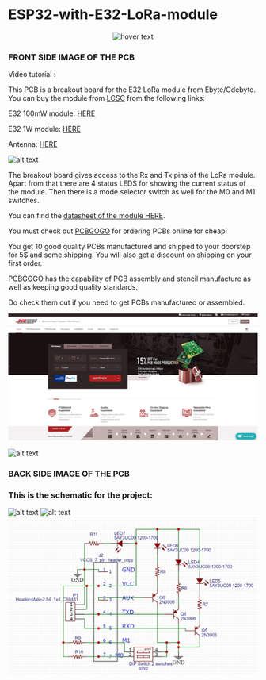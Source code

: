 # ESP32-with-E32-LoRa-module
<p align="center">
  <img src="https://github.com/akarsh98/ESP32-with-E32-LoRa-module/blob/master/images/E32_2_F.JPG?raw=true" title="hover text" rotate="90">
</p>


###                                              FRONT SIDE IMAGE OF THE PCB

Video tutorial : 

This PCB is a breakout board for the E32 LoRa module from Ebyte/Cdebyte.
You can buy the module from [LCSC](https://lcsc.com/) from the following links:

E32 100mW module: [HERE](https://bit.ly/2ZjbLo6)

E32 1W module: [HERE](https://bit.ly/2R4xxct)

Antenna: [HERE](https://bit.ly/2WBUk5A)

![alt text](https://github.com/akarsh98/ESP32-with-E32-LoRa-module/blob/master/images/e32.jpg?raw=true)

The breakout board gives access to the Rx and Tx pins of the LoRa module. Apart from that there are 4 status LEDS for showing the current status of the module. 
Then there is a mode selector switch as well for the M0 and M1 switches.

You can find the [datasheet of the module HERE](http://www.ebyte.com/en/downpdf.aspx?id=132).

You must check out [PCBGOGO](https://www.pcbgogo.com/y) for ordering PCBs online for cheap!

You get 10 good quality PCBs manufactured and shipped to your doorstep for 5$ and some shipping. You will also get a discount on shipping on your first order.

[PCBGOGO](https://www.pcbgogo.com/y) has the capability of PCB assembly and stencil manufacture as well as keeping good quality standards.

Do check them out if you need to get PCBs manufactured or assembled.

![alt text](https://github.com/akarsh98/Reyax-RYB080I-Bluetooth-module-with-ESP8266/blob/master/ss/pcbgogo.JPG?raw=true)

![alt text](https://github.com/akarsh98/ESP32-with-E32-LoRa-module/blob/master/images/E32_2_B.JPG?raw=true)
###                                              BACK SIDE IMAGE OF THE PCB

### This is the schematic for the project:

![alt text](https://github.com/akarsh98/ESP32-with-E32-LoRa-module/blob/master/images/E32_2%20SCH.JPG?raw=true)
![alt text](https://github.com/akarsh98/ESP32-with-E32-LoRa-module/blob/master/images/IMG_20190519_182810.jpg?raw=true)
![alt text](https://github.com/akarsh98/E32-LORA-MODULE-BREAKOUT-BOARD/blob/master/images/E32_1%20SCH.JPG?raw=true)
